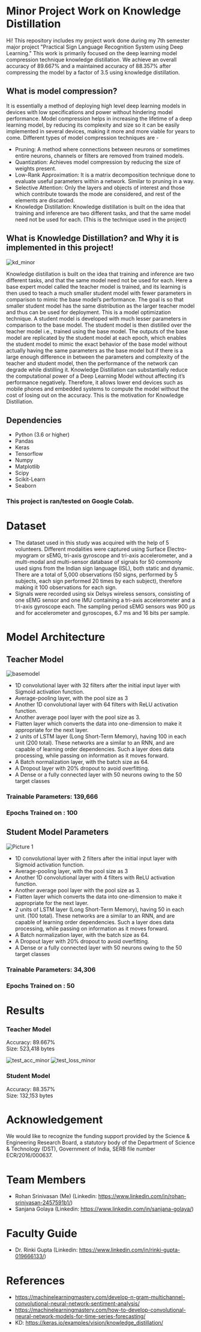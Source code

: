 # Minor Project Work on Knowledge Distillation
Hi! This repository includes my project work done during my 7th semester major project "Practical Sign Language Recognition System using Deep Learning."
This work is primarily focused on the deep learning model compression technique knowledge distillation. We achieve an overall accuracy of 89.667% and a maintained accuracy of 88.357% after compressing the model by a factor of 3.5 using knowledge distillation. 

## What is model compression?
It is essentially a method of deploying high level deep learning models in devices with low specifications and power without hindering model performance. Model compression helps in increasing the lifetime of a deep learning model, by reducing its complexity and size so it can be easily implemented in several devices, making it more and more viable for years to come.
Different types of model compression techniques are - 
* Pruning: A method where connections between neurons or sometimes entire neurons, channels or filters are removed from trained models.
* Quantization: Achieves model compression by reducing the size of weights present.
* Low-Rank Approximation: It is a matrix decomposition technique done to evaluate useful parameters within a network. Similar to pruning in a way.
* Selective Attention: Only the layers and objects of interest and those which contribute towards the mode are considered, and rest of the elements are discarded.
* Knowledge Distillation: Knowledge distillation is built on the idea that training and inference are two different tasks, and that the same model need not be used for each. (This is the technique used in the project)

## What is Knowledge Distillation? and Why it is implemented in this project! 
![kd_minor](https://user-images.githubusercontent.com/102278418/183063064-0e8d94dd-1f2a-42a9-9b8b-a818f2cb7056.jpg)

Knowledge distillation is built on the idea that training and inference are two different tasks, and that the same model need not be used for each. Here a base expert model called the teacher model is trained, and its learning is then used to teach a much smaller student model with fewer parameters in comparison to mimic the base model’s performance. The goal is so that smaller student model has the same distribution as the larger teacher model and thus can be used for deployment.
This is a model optimization technique. A student model is developed with much lesser parameters in comparison to the base model. The student model is then distilled over the teacher model i.e., trained using the base model. The outputs of the base model are replicated by the student model at each epoch, which enables the student model to mimic the exact behavior of the base model without actually having the same parameters as the base model but if there is a large enough difference in between the parameters and complexity of the teacher and student model, then the performance of the network can degrade while distilling it. Knowledge Distillation can substantially reduce the computational power of a Deep Learning Model without affecting it’s performance negatively. Therefore, it allows lower end devices such as mobile phones and embedded systems to compute the model without the cost of losing out on the accuracy. This is the motivation for Knowledge Distillation.

## Dependencies
* Python (3.6 or higher)
* Pandas
* Keras 
* Tensorflow 
* Numpy 
* Matplotlib 
* Scipy 
* Scikit-Learn 
* Seaborn 

### This project is ran/tested on Google Colab. 

# Dataset 
* The dataset used in this study was acquired with the help of 5 volunteers. Different modalities were captured using Surface Electro-myogram or sEMG, tri-axis gyroscope and tri-axis accelerometer, and a multi-modal and multi-sensor database of signals for 50 commonly used signs from the Indian sign language (ISL), both static and dynamic. There are a total of 5,000 observations (50 signs, performed by 5 subjects, each sign performed 20 times by each subject), therefore making it 100 observations for each sign.
* Signals were recorded using six Delsys wireless sensors, consisting of one sEMG sensor and one IMU containing a tri-axis accelerometer and a tri-axis gyroscope each. The sampling period sEMG sensors was 900 μs and for accelerometer and gyroscopes, 6.7 ms and 16 bits per sample.

# Model Architecture

## Teacher Model 
![basemodel](https://user-images.githubusercontent.com/102278418/183062354-55ef2fdf-5683-468e-b685-0b1a87ebe682.jpg)

* 1D convolutional layer with 32 filters after the initial input layer with Sigmoid activation function.
* Average-pooling layer, with the pool size as 3
* Another 1D convolutional layer with 64 filters with ReLU activation function.
* Another average pool layer with the pool size as 3.
* Flatten layer which converts the data into one-dimension to make it appropriate for the next layer.
* 2 units of LSTM layer (Long Short-Term Memory), having 100 in each unit (200 total). These networks are a similar to an RNN, and are capable of learning order dependencies. Such a layer does data processing, while passing on information as it moves forward.
* A Batch normalization layer, with the batch size as 64.
* A Dropout layer with 20% dropout to avoid overfitting.
* A Dense or a fully connected layer with 50 neurons owing to the 50 target classes
### Trainable Parameters: 139,666
### Epochs Trained on : 100


## Student Model Parameters 
![Picture 1](https://user-images.githubusercontent.com/102278418/183062429-e1996e16-5f83-48ed-8888-c0f05b70798f.jpg)

* 1D convolutional layer with 2 filters after the initial input layer with Sigmoid activation function.
* Average-pooling layer, with the pool size as 3
* Another 1D convolutional layer with 4 filters with ReLU activation function.
* Another average pool layer with the pool size as 3.
* Flatten layer which converts the data into one-dimension to make it appropriate for the next layer.
* 2 units of LSTM layer (Long Short-Term Memory), having 50 in each unit. (100 total). These networks are a similar to an RNN, and are capable of learning order dependencies. Such a layer does data processing, while passing on information as it moves forward.
* A Batch normalization layer, with the batch size as 64.
* A Dropout layer with 20% dropout to avoid overfitting.
* A Dense or a fully connected layer with 50 neurons owing to the 50 target classes
### Trainable Parameters: 34,306
### Epochs Trained on : 50


# Results
### Teacher Model 
Accuracy: 89.667%  
Size: 523,418 bytes

![test_acc_minor](https://user-images.githubusercontent.com/102278418/183062692-509c9d74-e811-43c3-b066-cdbcd2e89087.jpg)
![test_loss_minor](https://user-images.githubusercontent.com/102278418/183062716-c237755c-7cb7-4b37-8e88-6acab540cff2.jpg)


### Student Model 
Accuracy: 88.357%  
Size: 132,153 bytes


# Acknowledgement
We would like to recognize the funding support provided by the Science & Engineering Research Board, a statutory body of the Department of Science & Technology (DST), Government of India, SERB file number ECR/2016/000637.

# Team Members
* Rohan Srinivasan (Me) (Linkedin: https://www.linkedin.com/in/rohan-srinivasan-2457591b1/)
* Sanjana Golaya (Linkedin: https://www.linkedin.com/in/sanjana-golaya/)

# Faculty Guide
* Dr. Rinki Gupta (Linkedin: https://www.linkedin.com/in/rinki-gupta-019666133/)

# References
* https://machinelearningmastery.com/develop-n-gram-multichannel-convolutional-neural-network-sentiment-analysis/
* https://machinelearningmastery.com/how-to-develop-convolutional-neural-network-models-for-time-series-forecasting/
* KD: https://keras.io/examples/vision/knowledge_distillation/


